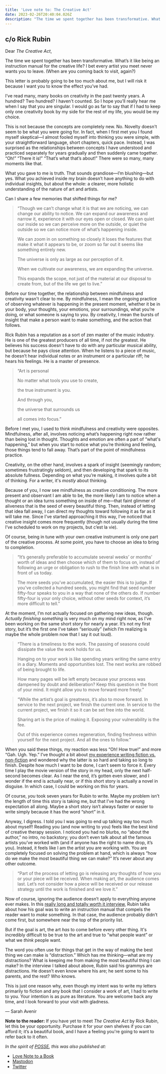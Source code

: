 ```yaml
---
title: 'Love note to: The Creative Act'
date: 2023-02-26T20:40:04.026Z
description: "The time we spent together has been transformative. What’s it like being an instruction manual for the creative life? I bet every artist you meet never wants you to leave. (When are you coming back to visit, again?) This letter is probably going to be too much about me, but I will risk it because I want you to know the effect you’ve had..."
---
```


## c/o Rick Rubin

Dear *The Creative Act*,

The time we spent together has been transformative. What’s it like being an instruction manual for the creative life? I bet every artist you meet never wants you to leave. (When are you coming back to visit, again?)

This letter is probably going to be too much about me, but I will risk it because I want you to know the effect you’ve had.

I’ve read many, many books on creativity in the past twenty years. A hundred? Two hundred? I haven't counted. So I hope you’ll really hear me when I say that you are singular. I would go as far to say that if I had to keep only one creativity book by my side for the rest of my life, you would be my choice.

This is not because the concepts are completely new. No. Novelty doesn't seem to be what you were going for. In fact, when I first met you I found myself skeptical—I almost fooled myself into thinking you were simple, with your straightforward language, short chapters, quick pace. Instead, I was surprised as the relationships between concepts I have understood and practiced separately for years gradually and then suddenly came together. “Oh!” “There it is!” “That’s what that’s about!” There were so many, many moments like that.

What you gave to me is truth. That sounds grandiose—I’m blushing—but yes. What you achieved inside my brain doesn’t have anything to do with individual insights, but about the whole: a clearer, more holistic understanding of the nature of art and artists.

Can I share a few memories that shifted things for me?

> “Though we can’t change what it is that we are noticing, we can change our ability to notice. We can expand our awareness and narrow it, experience it with our eyes open or closed. We can quiet our inside so we can perceive more on the outside, or quiet the outside so we can notice more of what’s happening inside.
> 
> We can zoom in on something so closely it loses the features that make it what it appears to be, or zoom so far out it seems like something entirely new.
> 
> The universe is only as large as our perception of it.
> 
> When we cultivate our awareness, we are expanding the universe.
> 
> This expands the scope, not just of the material at our disposal to create from, but of the life we get to live.”

Before our time together, the relationship between mindfulness and creativity wasn't clear to me. By mindfulness, I mean the ongoing practice of observing whatever is happening in the present moment, whether it be in your body, your thoughts, your emotions, your surroundings, what you’re doing, or what someone is saying to you. By creativity, I mean the bursts of insight that make a person want to make something, and the action that follows.

Rick Rubin has a reputation as a sort of zen master of the music industry. He is one of the greatest producers of all time, if not *the* greatest. He believes his success doesn't have to do with any particular musical ability, but because he pays close attention. When he listens to a piece of music, he doesn’t hear individual notes or an instrument or a particular riff; he hears his feelings. He is a master of presence.

> “Art is personal
> 
> No matter what tools you use to create,
> 
> the true instrument is you.
> 
> And through you,
> 
> the universe that surrounds us
> 
> all comes into focus.”

Before I met you, I used to think mindfulness and creativity were opposites. Mindfulness, after all, involves noticing what’s happening right now rather than being lost in thought. Thoughts and emotion are often a part of “what's happening,” but when you start to notice what you’re thinking and feeling, those things tend to fall away. That’s part of the point of mindfulness practice.

Creativity, on the other hand, involves a spark of insight (seemingly random; sometimes frustratingly seldom), and then developing that spark to its absolute fullness. Depending on what you’re making, it involves quite a bit of thinking. For a writer, it's *mostly* about thinking.

Because of you, I now see mindfulness as creative conditioning. The more present and observant I am able to be, the more likely I am to notice when a thought or an idea turns something on inside of me—that faint glimmer of aliveness that is the seed of every beautiful thing. Then, instead of letting that idea fall away, I can direct my thoughts toward following it as far as it will take me. Since I've started approaching it this way, I’ve noticed that creative insight comes more frequently (though not usually during the time I’ve scheduled to work on my projects, but c’est la vie).

Of course, being in tune with your own creative instrument is only one part of the creative process. At some point, you have to choose an idea to bring to completion.

> “It’s generally preferable to accumulate several weeks’ or months’ worth of ideas and then choose which of them to focus on, instead of following an urge or obligation to rush to the finish line with what is in front of us today.
> 
> The more seeds you’ve accumulated, the easier this is to judge. If you’ve collected a hundred seeds, you might find that seed number fifty-four speaks to you in a way that none of the others do. If number fifty-four is your only choice, without other seeds for context, it’s more difficult to tell.”

At the moment, I’m not actually focused on gathering new ideas, though. *Actually finishing something* is very much on my mind right now, as I’ve been working on the same short story for nearly a year. It’s not my first story, but it’s the first one I've taken “seriously” (which I’m realizing is maybe the whole problem now that I say it out loud).

> “There is a timeliness to the work. The passing of seasons could dissipate the value the work holds for us.
> 
> Hanging on to your work is like spending years writing the same entry in a diary. Moments and opportunities lost. The next works are robbed of being brought to life.
> 
> How many pages will be left empty because your process was dampened by doubt and deliberation? Keep this question in the front of your mind. It might allow you to move forward more freely.”

> “While the artist’s goal is greatness, it’s also to move forward. In service to the next project, we finish the current one. In service to the current project, we finish it so it can be set free into the world.
> 
> Sharing art is the price of making it. Exposing your vulnerability is the fee.
> 
> Out of this experience comes regeneration, finding freshness within yourself for the next project. And all the ones to follow.”

When you said these things, my reaction was less “Oh! How true!” and more “Gah. Ugh. Yep.” I’ve thought a bit about [my experience writing fiction vs. non-fiction](https://sarahavenir.com/2023/fiction-vs-nonfiction/) and wondered why the latter is so hard and taking so long to finish. Despite how much I want to be done, I can’t seem to force it. Every time I play the movie version of the story in my head, only the next half-second becomes clear. As I near the end, it’s gotten even slower, and I wonder if the end is actually near, or if this short story is actually a novel in disguise. In which case, I could be working on this for years.

Of course, *you* took seven years for Rubin to write. Maybe my problem isn’t the length of time this story is taking me, but that I’ve had the wrong expectation all along. Maybe a short story isn’t always faster or easier to write simply because it has the word “short” in it.

Anyway, I digress. I told you I was going to end up talking way too much about myself! Reading you (and now writing to you) feels like the best kind of creative therapy session. I noticed you had no blurbs, no “about the author,” no intro, no backstory; you don’t even talk about all the famous artists you’ve worked with (and if anyone has the right to name drop, it’s you). Instead, it feels like I am the artist you are working with. You are completely focused on solving the problem at hand, which is always “how do we make the most beautiful thing we can make?” It’s never about any other outcome.

> “Part of the process of letting go is releasing any thoughts of how you or your piece will be received. When making art, the audience comes last. Let’s not consider how a piece will be received or our release strategy until the work is finished and we love it.”

Now of course, ignoring the audience doesn’t apply to everything anyone ever makes. In this [really long and totally worth it interview](https://youtu.be/YS299z6ahsk), Rubin talks about how his goal was to write an instruction manual that compels the reader want to *make* something. In that case, the audience probably didn’t come first, but somewhere near the top of the priority list.

But if the goal is art, the art *has* to come before every other thing. It's incredibly difficult to be true to the art and true to “what people want” or what we *think* people want.

The word you often use for things that get in the way of making the best thing we can make is “distraction.” Which has me thinking—what are my distractions? What is keeping me from making the most beautiful thing I can make? In the interview I talked about above, Rubin said his grammys are distractions. He doesn’t even know where his are; he sent some to his parents, and the rest? Who knows.

This is just one reason why, even though my intent was to write my letters primarily to fiction and any book that I consider a work of art, I had to write to you. Your intention is as pure as literature. You are welcome back any time, and I look forward to your visit with gladness.

— Sarah Avenir

**Note to the reader:** If you have yet to meet *The Creative Act* by Rick Rubin, let this be your opportunity. Purchase it for your own shelves if you can afford it; it’s a beautiful book, and I have a feeling you're going to want to refer back to it often.

*In the spirit of [POSSE](https://indieweb.org/POSSE), this was also published at:*

* [Love Note to a Book](https://lovenotetoabook.substack.com/p/the-creative-act)
* [Mastodon](https://tw.town/@sarahavenir/109934889770939207)
* [Twitter](https://twitter.com/sarahavenir/status/1630067429530558465)

